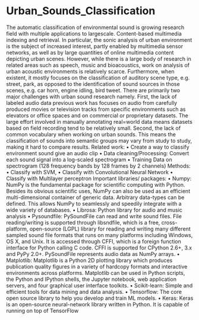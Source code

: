 # Urban_Sounds_Classification
The automatic classification of environmental sound is growing research field with multiple applications to largescale. Content-based multimedia indexing and retrieval. In particular, the sonic analysis of urban environment is the subject of increased interest, partly enabled by multimedia sensor networks, as well as by large quantities of online multimedia content depicting urban scenes. However, while there is a large body of research in related areas such as speech, music and bioacoustics, work on analysis of urban acoustic environments is relatively scarce. Furthermore, when existent, it mostly focuses on the classification of auditory scene type, e.g. street, park, as opposed to the identification of sound sources in those scenes, e.g. car horn, engine idling, bird tweet.
There are primarily two major challenges with urban sound research namely. First, the lack of labeled audio data previous work has focuses on audio from carefully produced movies or television tracks from specific environments such as elevators or office spaces and on commercial or proprietary datasets. The large effort involved in manually annotating real=world data means datasets based on field recording tend to be relatively small. Second, the lack of common vocabulary when working on urban sounds. This means the classification of sounds into semantic groups may vary from study to study, making it hard to compare results.
Related work: 
•	Create a way to classify environment sound give an audio clip
•	Data cleaning/Processing: Convert each sound signal into a log-scaled spectrogram
•	Training Data on spectrogram (128 frequency bands by 128 frames by 2 channels)
Methods: 
•	Classify with SVM,
•	Classify with Convolutional Neural Network
•	Classify with Multilayer perceptron
Important libraries/ packages: 
•	Numpy: NumPy is the fundamental package for scientific computing with Python. Besides its obvious scientific uses, NumPy can also be used as an efficient multi-dimensional container of generic data. Arbitrary data-types can be defined. This allows NumPy to seamlessly and speedily integrate with a wide variety of databases.
•	Librosa:  Python library for audio and music analysis
•	Pysoundfile: PySoundFile can read and write sound files. File reading/writing is supported through libsndfile, which is a free, cross-platform, open-source (LGPL) library for reading and writing many different sampled sound file formats that runs on many platforms including Windows, OS X, and Unix. It is accessed through CFFI, which is a foreign function interface for Python calling C code. CFFI is supported for CPython 2.6+, 3.x and PyPy 2.0+. PySoundFile represents audio data as NumPy arrays.
•	Matplotlib: Matplotlib is a Python 2D plotting library which produces publication quality figures in a variety of hardcopy formats and interactive environments across platforms. Matplotlib can be used in Python scripts, the Python and IPython shells, the Jupyter notebook, web application servers, and four graphical user interface toolkits.
•	Scikit-learn: Simple and efficient tools for data mining and data analysis. 
•	Tensorflow: The core open source library to help you develop and train ML models.
•	Keras: Keras is an open-source neural-network library written in Python. It is capable of running on top of TensorFlow
